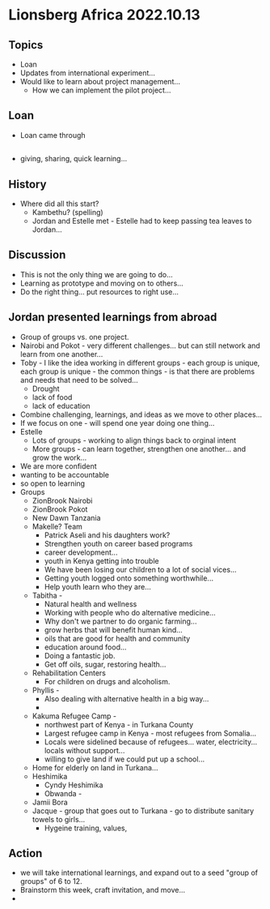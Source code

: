 # Lionsberg Africa 2022.10.13

## Topics
- Loan
- Updates from international experiment... 
- Would like to learn about project management... 
    - How we can implement the pilot project... 

## Loan
- Loan came through 

## 
- giving, sharing, quick learning... 

## History
- Where did all this start? 
    - Kambethu? (spelling) 
    - Jordan and Estelle met - Estelle had to keep passing tea leaves to Jordan... 

## Discussion
- This is not the only thing we are going to do... 
- Learning as prototype and moving on to others... 
- Do the right thing... put resources to right use... 

## Jordan presented learnings from abroad
- Group of groups vs. one project. 
- Nairobi and Pokot - very different challenges... but can still network and learn from one another... 
- Toby - I like the idea working in different groups - each group is unique, each group is unique - the common things - is that there are problems and needs that need to be solved... 
    - Drought
    - lack of food
    - lack of education 
- Combine challenging, learnings, and ideas as we move to other places... 
- If we focus on one - will spend one year doing one thing... 
- Estelle 
    - Lots of groups - working to align things back to orginal intent
    - More groups - can learn together, strengthen one another... and grow the work... 
- We are more confident
- wanting to be accountable 
- so open to learning 
- Groups
    - ZionBrook Nairobi
    - ZionBrook Pokot
    - New Dawn Tanzania 
    - Makelle? Team
        - Patrick Aseli and his daughters work?
        -  Strengthen youth on career based programs 
        -  career development... 
        -  youth in Kenya getting into trouble 
        -  We have been losing our children to a lot of social vices... 
        -  Getting youth logged onto something worthwhile... 
        -  Help youth learn who they are... 
    - Tabitha - 
        - Natural health and wellness 
        - Working with people who do alternative medicine... 
        - Why don't we partner to do organic farming... 
        - grow herbs that will benefit human kind... 
        - oils that are good for health and community 
        - education around food... 
        - Doing a fantastic job. 
        - Get off oils, sugar, restoring health... 
    - Rehabilitation Centers
        - For children on drugs and alcoholism. 
    - Phyllis - 
        - Also dealing with alternative health in a big way... 
        - 
    - Kakuma Refugee Camp - 
        - northwest part of Kenya - in Turkana County 
        - Largest refugee camp in Kenya - most refugees from Somalia... 
        - Locals were sidelined because of refugees... water, electricity... locals without support... 
        - willing to give land if we could put up a school... 
    - Home for elderly on land in Turkana... 
    - Heshimika
        - Cyndy Heshimika 
        - Obwanda - 
    - Jamii Bora 
    - Jacque - group that goes out to Turkana - go to distribute sanitary towels to girls... 
        - Hygeine training, values, 

## Action
- we will take international learnings, and expand out to a seed "group of groups" of 6 to 12. 
- Brainstorm this week, craft invitation, and move... 
- 